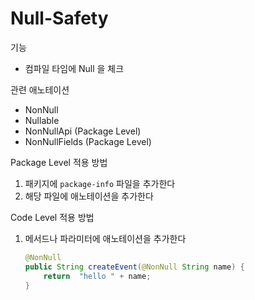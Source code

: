 # Null-Safety

기능
- 컴파일 타임에 Null 을 체크

관련 애노테이션
- NonNull
- Nullable
- NonNullApi (Package Level)
- NonNullFields (Package Level)

Package Level 적용 방법
1. 패키지에 `package-info` 파일을 추가한다
2. 해당 파일에 애노테이션을 추가한다

Code Level 적용 방법
1. 메서드나 파라미터에 애노테이션을 추가한다
    ~~~java
    @NonNull
    public String createEvent(@NonNull String name) {
        return  "hello " + name;
    }
    ~~~



